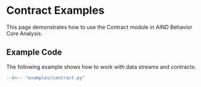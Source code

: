 # Contract Examples

This page demonstrates how to use the Contract module in AIND Behavior Core Analysis.

## Example Code

The following example shows how to work with data streams and contracts:

```python
--8<-- "examples/contract.py"
```